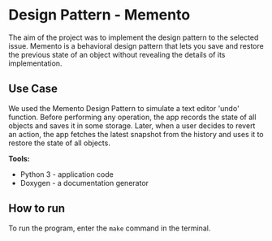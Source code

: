 # Design Pattern - Memento
The aim of the project was to implement the design pattern to the selected issue. 
Memento is a behavioral design pattern that lets you save and restore the previous state of an object without revealing the details of its implementation.

## Use Case
We used the Memento Design Pattern to simulate a text editor 'undo' function. 
Before performing any operation, the app records the state of all objects and saves it in some storage. 
Later, when a user decides to revert an action, the app fetches the latest snapshot from the history and uses it to restore the state of all objects.

**Tools:**
* Python 3 - application code
* Doxygen - a documentation generator

## How to run
To run the program, enter the `make` command in the terminal.
